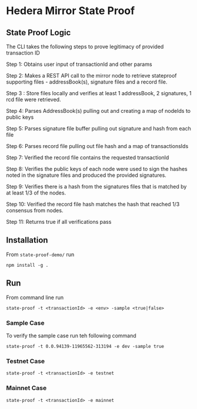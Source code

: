 # Hedera Mirror State Proof

## State Proof Logic
The CLI takes the following steps to prove legitimacy of provided transaction ID

Step 1: Obtains user input of transactionId and other params

Step 2: Makes a REST API call to the mirror node to retrieve stateproof supporting files - addressBook(s), signature files and a record file.

Step 3 : Store files locally and verifies at least 1 addressBook, 2 signatures, 1 rcd file were retrieved.

Step 4: Parses AddressBook(s) pulling out and creating a map of nodeIds to public keys

Step 5: Parses signature file buffer pulling out signature and hash from each file

Step 6: Parses record file pulling out file hash and a map of transactionsIds

Step 7: Verified the record file contains the requested transactionId

Step 8: Verifies the public keys of each node were used to sign the hashes noted in the signature files and produced the provided signatures.

Step 9: Verifies there is a hash from the signatures files that is matched by at least 1/3 of the nodes.

Step 10: Verified the record file hash matches the hash that reached 1/3 consensus from nodes.

Step 11: Returns true if all  verifications pass

## Installation
From `state-proof-demo/` run

`npm install -g .`

## Run
From command line run

`state-proof -t <transactionId> -e <env> -sample <true|false>`

### Sample Case
To verify the sample case run teh following command

`state-proof -t 0.0.94139-11965562-313194 -e dev -sample true`

### Testnet Case

`state-proof -t <transactionId> -e testnet`

### Mainnet Case

`state-proof -t <transactionId> -e mainnet`
